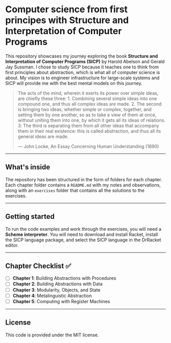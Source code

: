 # Computer science from first principes with Structure and Interpretation of Computer Programs

This repository showcases my journey exploring the book **Structure and Interpretation of Computer Programs (SICP)** by Harold Abelson and Gerald Jay Sussman. I chose to study SICP because it teaches one to think from first principles about abstraction, which is what all of computer science is about. My vision is to engineer infrastructure for large-scale systems and SICP will provide me with the best mental models on this journey.

> The acts of the mind, wherein it exerts its power over simple ideas, are chiefly these three: 1. Combining several simple ideas into one compound one, and thus all complex ideas are made. 2. The second is bringing two ideas, whether simple or complex, together, and setting them by one another, so as to take a view of them at once, without uniting them into one, by which it gets all its ideas of relations. 3. The third is separating them from all other ideas that accompany them in their real existence: this is called abstraction,
and thus all its general ideas are made.
> 
> — John Locke, An Essay Concerning Human Understanding (1690)

-----

## What's inside

The repository has been structured in the form of folders for each chapter. Each chapter folder contains a `README.md` with my notes and observations, along with an `exercises` folder that contains all the solutions to the exercises.

-----

## Getting started

To run the code examples and work through the exercises, you will need a **Scheme interpreter**. You will need to download and install Racket, install the SICP language package, and select the SICP language in the DrRacket editor.

-----

## Chapter Checklist ✅

  - [ ] **Chapter 1**: Building Abstractions with Procedures
  - [ ] **Chapter 2**: Building Abstractions with Data
  - [ ] **Chapter 3**: Modularity, Objects, and State
  - [ ] **Chapter 4**: Metalinguistic Abstraction
  - [ ] **Chapter 5**: Computing with Register Machines

-----

## License

This code is provided under the MIT license.

